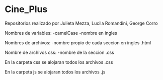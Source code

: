 # Cine_Plus
Repositorios realizado por Julieta Mezza, Lucila Romandini, George Corro

Nombres de variables: 
-camelCase
-nombre en ingles

Nombres de archivos:
-nombre propio de cada seccion en ingles .html

Nombre de archivos css:
-nombre de la seccion .css

En la carpeta css se alojaran todos los archivos .css

En la carpeta js se alojaran todos los archivos .js

